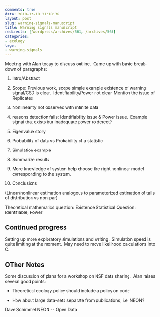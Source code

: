 ```yaml
---
comments: true
date: 2010-12-10 21:10:38
layout: post
slug: warning-signals-manuscript
title: Warning signals manuscript
redirects: [/wordpress/archives/563, /archives/563]
categories:
- ecology
tags:
- warning-signals
---
```


Meeting with Alan today to discuss outline.  Came up with basic break-down of paragraphs:



	
  1. Intro/Abstract

	
  2. Scope: Previous work, scope simple example existence of warning signal/CSD is clear.  Identifiability/Power not clear.  Mention the issue of Replicates

	
  3. Nonlinearity not observed with infinite data

	
  4. reasons detection fails: Identifiability issue & Power issue.  Example signal that exists but inadequate power to detect?

	
  5. Eigenvalue story

	
  6. Probability of data vs Probability of a statistic

	
  7. Simulation example

	
  8. Summarize results

	
  9. More knowledge of system help choose the right nonlinear model corresponding to the system.

	
  10. Conclusions


(Linear/nonlinear estimation analogous to parameterized estimation of tails of distribution vs non-par)

Theoretical mathematics question: Existence
Statistical Question: Identifiable, Power


## Continued progress


Setting up more exploratory simulations and writing.  Simulation speed is quite limiting at the moment.  May need to move likelihood calculations into C.


## OTher Notes


Some discussion of plans for a workshop on NSF data sharing.  Alan raises several good points:



	
  * Theoretical ecology policy should include a policy on code

	
  * How about large data-sets separate from publications, i.e. NEON?


Dave Schimmel NEON -- Open Data
